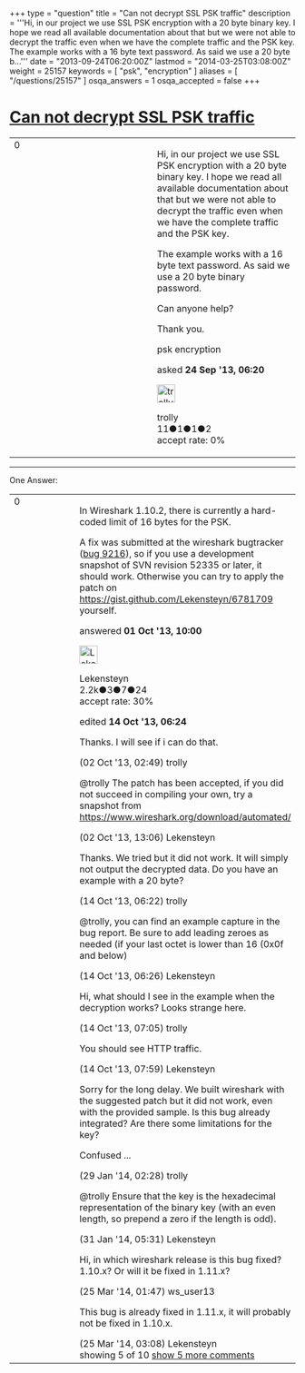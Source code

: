 +++
type = "question"
title = "Can not decrypt SSL PSK traffic"
description = '''Hi, in our project we use SSL PSK encryption with a 20 byte binary key. I hope we read all available documentation about that but we were not able to decrypt the traffic even when we have the complete traffic and the PSK key. The example works with a 16 byte text password. As said we use a 20 byte b...'''
date = "2013-09-24T06:20:00Z"
lastmod = "2014-03-25T03:08:00Z"
weight = 25157
keywords = [ "psk", "encryption" ]
aliases = [ "/questions/25157" ]
osqa_answers = 1
osqa_accepted = false
+++

<div class="headNormal">

# [Can not decrypt SSL PSK traffic](/questions/25157/can-not-decrypt-ssl-psk-traffic)

</div>

<div id="main-body">

<div id="askform">

<table id="question-table" style="width:100%;"><colgroup><col style="width: 50%" /><col style="width: 50%" /></colgroup><tbody><tr class="odd"><td style="width: 30px; vertical-align: top"><div class="vote-buttons"><span id="post-25157-upvote" class="ajax-command post-vote up" rel="nofollow" title="I like this post (click again to cancel)"> </span><div id="post-25157-score" class="post-score" title="current number of votes">0</div><span id="post-25157-downvote" class="ajax-command post-vote down" rel="nofollow" title="I dont like this post (click again to cancel)"> </span> <span id="favorite-mark" class="ajax-command favorite-mark" rel="nofollow" title="mark/unmark this question as favorite (click again to cancel)"> </span><div id="favorite-count" class="favorite-count"></div></div></td><td><div id="item-right"><div class="question-body"><p>Hi, in our project we use SSL PSK encryption with a 20 byte binary key. I hope we read all available documentation about that but we were not able to decrypt the traffic even when we have the complete traffic and the PSK key.</p><p>The example works with a 16 byte text password. As said we use a 20 byte binary password.</p><p>Can anyone help?</p><p>Thank you.</p></div><div id="question-tags" class="tags-container tags"><span class="post-tag tag-link-psk" rel="tag" title="see questions tagged &#39;psk&#39;">psk</span> <span class="post-tag tag-link-encryption" rel="tag" title="see questions tagged &#39;encryption&#39;">encryption</span></div><div id="question-controls" class="post-controls"></div><div class="post-update-info-container"><div class="post-update-info post-update-info-user"><p>asked <strong>24 Sep '13, 06:20</strong></p><img src="https://secure.gravatar.com/avatar/ea862b40e68a22cee6a65ea2f9a1c289?s=32&amp;d=identicon&amp;r=g" class="gravatar" width="32" height="32" alt="trolly&#39;s gravatar image" /><p><span>trolly</span><br />
<span class="score" title="11 reputation points">11</span><span title="1 badges"><span class="badge1">●</span><span class="badgecount">1</span></span><span title="1 badges"><span class="silver">●</span><span class="badgecount">1</span></span><span title="2 badges"><span class="bronze">●</span><span class="badgecount">2</span></span><br />
<span class="accept_rate" title="Rate of the user&#39;s accepted answers">accept rate:</span> <span title="trolly has no accepted answers">0%</span></p></div></div><div id="comments-container-25157" class="comments-container"></div><div id="comment-tools-25157" class="comment-tools"></div><div class="clear"></div><div id="comment-25157-form-container" class="comment-form-container"></div><div class="clear"></div></div></td></tr></tbody></table>

------------------------------------------------------------------------

<div class="tabBar">

<span id="sort-top"></span>

<div class="headQuestions">

One Answer:

</div>

</div>

<span id="25479"></span>

<div id="answer-container-25479" class="answer">

<table style="width:100%;"><colgroup><col style="width: 50%" /><col style="width: 50%" /></colgroup><tbody><tr class="odd"><td style="width: 30px; vertical-align: top"><div class="vote-buttons"><span id="post-25479-upvote" class="ajax-command post-vote up" rel="nofollow" title="I like this post (click again to cancel)"> </span><div id="post-25479-score" class="post-score" title="current number of votes">0</div><span id="post-25479-downvote" class="ajax-command post-vote down" rel="nofollow" title="I dont like this post (click again to cancel)"> </span></div></td><td><div class="item-right"><div class="answer-body"><p>In Wireshark 1.10.2, there is currently a hard-coded limit of 16 bytes for the PSK.</p><p>A fix was submitted at the wireshark bugtracker (<a href="https://bugs.wireshark.org/bugzilla/show_bug.cgi?id=9216">bug 9216</a>), so if you use a development snapshot of SVN revision 52335 or later, it should work. Otherwise you can try to apply the patch on <a href="https://gist.github.com/Lekensteyn/6781709">https://gist.github.com/Lekensteyn/6781709</a> yourself.</p></div><div class="answer-controls post-controls"></div><div class="post-update-info-container"><div class="post-update-info post-update-info-user"><p>answered <strong>01 Oct '13, 10:00</strong></p><img src="https://secure.gravatar.com/avatar/285b1f0f4caadc088a38c40aea22feba?s=32&amp;d=identicon&amp;r=g" class="gravatar" width="32" height="32" alt="Lekensteyn&#39;s gravatar image" /><p><span>Lekensteyn</span><br />
<span class="score" title="2213 reputation points"><span>2.2k</span></span><span title="3 badges"><span class="badge1">●</span><span class="badgecount">3</span></span><span title="7 badges"><span class="silver">●</span><span class="badgecount">7</span></span><span title="24 badges"><span class="bronze">●</span><span class="badgecount">24</span></span><br />
<span class="accept_rate" title="Rate of the user&#39;s accepted answers">accept rate:</span> <span title="Lekensteyn has 32 accepted answers">30%</span></p></div><div class="post-update-info post-update-info-edited"><p><span> edited <strong>14 Oct '13, 06:24</strong> </span></p></div></div><div id="comments-container-25479" class="comments-container"><span id="25499"></span><div id="comment-25499" class="comment"><div id="post-25499-score" class="comment-score"></div><div class="comment-text"><p>Thanks. I will see if i can do that.</p></div><div id="comment-25499-info" class="comment-info"><span class="comment-age">(02 Oct '13, 02:49)</span> <span class="comment-user userinfo">trolly</span></div></div><span id="25553"></span><div id="comment-25553" class="comment"><div id="post-25553-score" class="comment-score"></div><div class="comment-text"><p><span>@trolly</span> The patch has been accepted, if you did not succeed in compiling your own, try a snapshot from <a href="https://www.wireshark.org/download/automated/">https://www.wireshark.org/download/automated/</a></p></div><div id="comment-25553-info" class="comment-info"><span class="comment-age">(02 Oct '13, 13:06)</span> <span class="comment-user userinfo">Lekensteyn</span></div></div><span id="25961"></span><div id="comment-25961" class="comment"><div id="post-25961-score" class="comment-score"></div><div class="comment-text"><p>Thanks. We tried but it did not work. It will simply not output the decrypted data. Do you have an example with a 20 byte?</p></div><div id="comment-25961-info" class="comment-info"><span class="comment-age">(14 Oct '13, 06:22)</span> <span class="comment-user userinfo">trolly</span></div></div><span id="25962"></span><div id="comment-25962" class="comment"><div id="post-25962-score" class="comment-score"></div><div class="comment-text"><p><span>@trolly</span>, you can find an example capture in the bug report. Be sure to add leading zeroes as needed (if your last octet is lower than 16 (0x0f and below)</p></div><div id="comment-25962-info" class="comment-info"><span class="comment-age">(14 Oct '13, 06:26)</span> <span class="comment-user userinfo">Lekensteyn</span></div></div><span id="25965"></span><div id="comment-25965" class="comment"><div id="post-25965-score" class="comment-score"></div><div class="comment-text"><p>Hi, what should I see in the example when the decryption works? Looks strange here.</p></div><div id="comment-25965-info" class="comment-info"><span class="comment-age">(14 Oct '13, 07:05)</span> <span class="comment-user userinfo">trolly</span></div></div><span id="25967"></span><div id="comment-25967" class="comment not_top_scorer"><div id="post-25967-score" class="comment-score"></div><div class="comment-text"><p>You should see HTTP traffic.</p></div><div id="comment-25967-info" class="comment-info"><span class="comment-age">(14 Oct '13, 07:59)</span> <span class="comment-user userinfo">Lekensteyn</span></div></div><span id="29266"></span><div id="comment-29266" class="comment not_top_scorer"><div id="post-29266-score" class="comment-score"></div><div class="comment-text"><p>Sorry for the long delay. We built wireshark with the suggested patch but it did not work, even with the provided sample. Is this bug already integrated? Are there some limitations for the key?</p><p>Confused ...</p></div><div id="comment-29266-info" class="comment-info"><span class="comment-age">(29 Jan '14, 02:28)</span> <span class="comment-user userinfo">trolly</span></div></div><span id="29346"></span><div id="comment-29346" class="comment not_top_scorer"><div id="post-29346-score" class="comment-score"></div><div class="comment-text"><p><span>@trolly</span> Ensure that the key is the hexadecimal representation of the binary key (with an even length, so prepend a zero if the length is odd).</p></div><div id="comment-29346-info" class="comment-info"><span class="comment-age">(31 Jan '14, 05:31)</span> <span class="comment-user userinfo">Lekensteyn</span></div></div><span id="31142"></span><div id="comment-31142" class="comment not_top_scorer"><div id="post-31142-score" class="comment-score"></div><div class="comment-text"><p>Hi, in which wireshark release is this bug fixed? 1.10.x? Or will it be fixed in 1.11.x?</p></div><div id="comment-31142-info" class="comment-info"><span class="comment-age">(25 Mar '14, 01:47)</span> <span class="comment-user userinfo">ws_user13</span></div></div><span id="31145"></span><div id="comment-31145" class="comment not_top_scorer"><div id="post-31145-score" class="comment-score"></div><div class="comment-text"><p>This bug is already fixed in 1.11.x, it will probably not be fixed in 1.10.x.</p></div><div id="comment-31145-info" class="comment-info"><span class="comment-age">(25 Mar '14, 03:08)</span> <span class="comment-user userinfo">Lekensteyn</span></div></div></div><div id="comment-tools-25479" class="comment-tools"><span class="comments-showing"> showing 5 of 10 </span> <a href="#" class="show-all-comments-link">show 5 more comments</a></div><div class="clear"></div><div id="comment-25479-form-container" class="comment-form-container"></div><div class="clear"></div></div></td></tr></tbody></table>

</div>

<div class="paginator-container-left">

</div>

</div>

</div>

